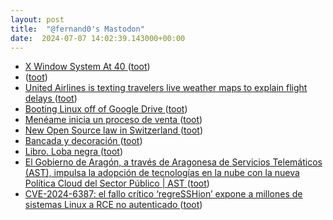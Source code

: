 ```yaml
---
layout: post
title:  "@fernand0's Mastodon"
date:  2024-07-07 14:02:39.143000+00:00
---
```

*  [X Window System At 40 ](https://blog.dshr.org/2024/07/x-window-system-at-40.htm) ([toot](https://mastodon.social/@fernand0/112745575818315402))
*  [ ](https://mstdn.social/@faizalr) ([toot](https://mastodon.social/@fernand0/112745097683323366))
*  [United Airlines is texting travelers live weather maps to explain flight delays ](https://www.nbclosangeles.com/news/business/money-report/united-airlines-is-texting-travelers-live-weather-maps-to-explain-flight-delays/3451194) ([toot](https://mastodon.social/@fernand0/112744872554976726))
*  [Booting Linux off of Google Drive ](https://ersei.net/en/blog/fuse-roo) ([toot](https://mastodon.social/@fernand0/112744797913776891))
*  [Menéame inicia un proceso de venta ](https://blog.meneame.net/2024/07/04/meneame-inicia-un-proceso-de-venta) ([toot](https://mastodon.social/@fernand0/112744542652366128))
*  [New Open Source law in Switzerland ](https://joinup.ec.europa.eu/collection/open-source-observatory-osor/news/new-open-source-law-switzerlan) ([toot](https://mastodon.social/@fernand0/112744246509842661))
*  [Bancada y decoración ](https://www.flickr.com/photos/fernand0/53817273858) ([toot](https://mastodon.social/@fernand0/112742656616427126))
*  [Libro. Loba negra ](https://fotografiasenmovimiento.wordpress.com/2024/07/06/libro-loba-negra) ([toot](https://mastodon.social/@fernand0/112742625586990962))
*  [El Gobierno de Aragón, a través de Aragonesa de Servicios Telemáticos (AST), impulsa la adopción de tecnologías en la nube con la nueva Política Cloud del Sector Público \| AST ](https://ast.aragon.es/actualidad/el-gobierno-de-aragon-traves-de-aragonesa-de-servicios-telematicos-ast-impulsa-l) ([toot](https://mastodon.social/@fernand0/112742531878524734))
*  [CVE-2024-6387: el fallo crítico ‘regreSSHion’ expone a millones de sistemas Linux a RCE no autenticado ](https://unaaldia.hispasec.com/2024/07/cve-2024-6387-el-fallo-critico-regresshion-expone-a-millones-de-sistemas-linux-a-rce-no-autenticado.htm) ([toot](https://mastodon.social/@fernand0/112740767878677502))

